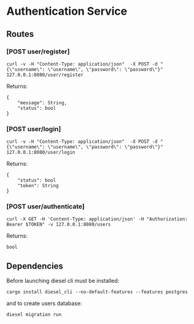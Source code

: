 # Authentication Service

## Routes
### [POST user/register]
```
curl -v -H "Content-Type: application/json"  -X POST -d "{\"username\": \"username\", \"password\": \"password\"}" 127.0.0.1:8080/user/register
```

Returns:
```
{
    "message": String,
    "status": bool
}
```
### [POST user/login]
```
curl -v -H "Content-Type: application/json"  -X POST -d "{\"username\": \"username\", \"password\": \"password\"}" 127.0.0.1:8080/user/login
```
Returns:
```
{
    "status": bool
    "token": String
}
```
### [POST user/authenticate]
```
curl -X GET -H 'Content-Type: application/json' -H "Authorization: Bearer $TOKEN" -v 127.0.0.1:8080/users
```
Returns: 
```
bool
```

## Dependencies
Before launching diesel cli must be installed:
```
cargo install diesel_cli --no-default-features --features postgres
```
and to create users database:
```
diesel migration run
```
